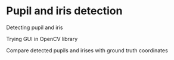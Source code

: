 # Pupil and iris detection
Detecting pupil and iris 

Trying GUI in OpenCV library

Compare detected pupils and irises with ground truth coordinates
